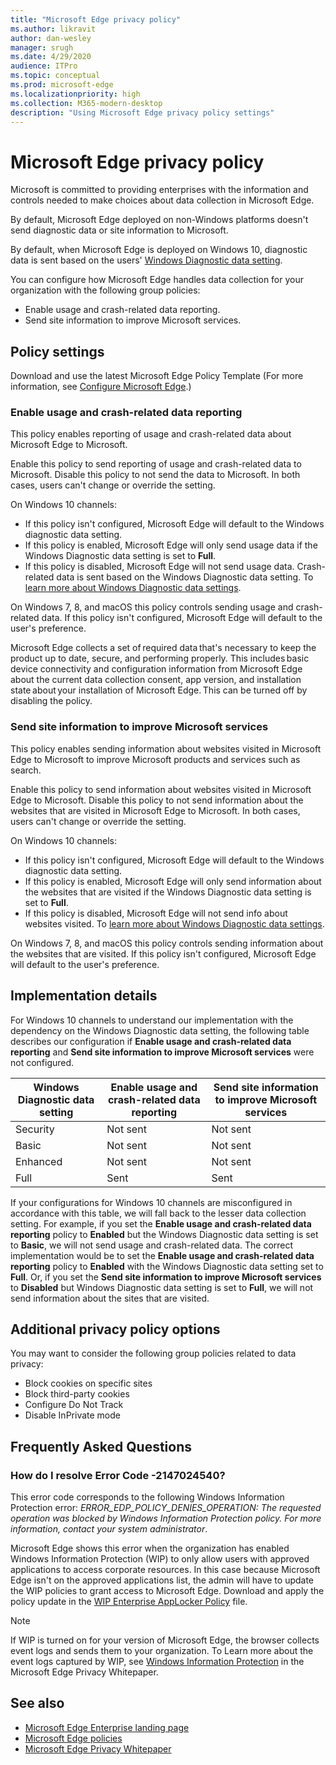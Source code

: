 ```yaml
---
title: "Microsoft Edge privacy policy"
ms.author: likravit
author: dan-wesley
manager: srugh
ms.date: 4/29/2020
audience: ITPro
ms.topic: conceptual
ms.prod: microsoft-edge
ms.localizationpriority: high
ms.collection: M365-modern-desktop
description: "Using Microsoft Edge privacy policy settings"
---
```


# Microsoft Edge privacy policy

Microsoft is committed to providing enterprises with the information and controls needed to make choices about data collection in Microsoft Edge.

By default, Microsoft Edge deployed on non-Windows platforms doesn't send diagnostic data or site information to Microsoft.

By default, when Microsoft Edge is deployed on Windows 10, diagnostic data is sent based on the users' [Windows Diagnostic data setting](https://go.microsoft.com/fwlink/?linkid=2099569).

You can configure how Microsoft Edge handles data collection for your organization with the following group policies:

- Enable usage and crash-related data reporting.
- Send site information to improve Microsoft services.

## Policy settings

Download and use the latest Microsoft Edge Policy Template (For more information, see [Configure Microsoft Edge](configure-microsoft-edge.md).)

### Enable usage and crash-related data reporting

This policy enables reporting of usage and crash-related data about Microsoft Edge to Microsoft.

Enable this policy to send reporting of usage and crash-related data to Microsoft. Disable this policy to not send the data to Microsoft. In both cases, users can't change or override the setting.

On Windows 10 channels:

- If this policy isn't configured, Microsoft Edge will default to the Windows diagnostic data setting. 
- If this policy is enabled, Microsoft Edge will only send usage data if the Windows Diagnostic data setting is set to **Full**.
- If this policy is disabled, Microsoft Edge will not send usage data. Crash-related data is sent based on the Windows Diagnostic data setting. To [learn more about Windows Diagnostic data settings](https://go.microsoft.com/fwlink/?linkid=2099569).

On Windows 7, 8, and macOS this policy controls sending usage and crash-related data. If this policy isn't configured, Microsoft Edge will default to the user's preference.

Microsoft Edge collects a set of required data that's necessary to keep the product up to date, secure, and performing properly. This includes basic device connectivity and configuration information from Microsoft Edge about the current data collection consent, app version, and installation state about your installation of Microsoft Edge. This can be turned off by disabling the policy.

### Send site information to improve Microsoft services

This policy enables sending information about websites visited in Microsoft Edge to Microsoft to improve Microsoft products and services such as search.

Enable this policy to send information about websites visited in Microsoft Edge to Microsoft. Disable this policy to not send information about the websites that are visited in Microsoft Edge to Microsoft. In both cases, users can't change or override the setting.

On Windows 10 channels:

- If this policy isn't configured, Microsoft Edge will default to the Windows diagnostic data setting.
- If this policy is enabled, Microsoft Edge will only send information about the websites that are visited if the Windows Diagnostic data setting is set to **Full**.
- If this policy is disabled, Microsoft Edge will not send info about websites visited. To [learn more about Windows Diagnostic data settings](https://go.microsoft.com/fwlink/?linkid=2099569).

On Windows 7, 8, and macOS this policy controls sending information about the websites that are visited. If this policy isn't configured, Microsoft Edge will default to the user's preference.

## Implementation details

For Windows 10 channels to understand our implementation with the dependency on the Windows Diagnostic data setting, the following table describes our configuration if **Enable usage and crash-related data reporting** and **Send site information to improve Microsoft services** were not configured.

| Windows Diagnostic data setting | Enable usage and crash-related data reporting | Send site information to improve Microsoft services |
|---------------------------------|-----------------------------------------------|-----------------------------------------------------|
| Security                        | Not sent                                      | Not sent                                            |
| Basic                           | Not sent                                      | Not sent                                            |
| Enhanced                        | Not sent                                          | Not sent                                            |
| Full                            | Sent                                          | Sent                                                |

If your configurations for Windows 10 channels are misconfigured in accordance with this table, we will fall back to the lesser data collection setting. For example, if you set the **Enable usage and crash-related data reporting** policy to **Enabled** but the Windows Diagnostic data setting is set to **Basic**, we will not send usage and crash-related data. The correct implementation would be to set the **Enable usage and crash-related data reporting** policy to **Enabled** with the Windows Diagnostic data setting set to **Full**. Or, if you set the **Send site information to improve Microsoft services** to **Disabled** but Windows Diagnostic data setting is set to **Full**, we will not send information about the sites that are visited.  

## Additional privacy policy options

You may want to consider the following group policies related to data privacy:

- Block cookies on specific sites
- Block third-party cookies
- Configure Do Not Track
- Disable InPrivate mode

## Frequently Asked Questions

### How do I resolve Error Code -2147024540?

This error code corresponds to the following Windows Information Protection error:
*ERROR_EDP_POLICY_DENIES_OPERATION: The requested operation was blocked by Windows Information Protection policy. For more information, contact your system administrator*.

Microsoft Edge shows this error when the organization has enabled Windows Information Protection (WIP) to only allow users with approved applications to access corporate resources. In this case because Microsoft Edge isn't on the approved applications list, the admin will have to update the WIP policies to grant access to Microsoft Edge. Download and apply the policy update in the [WIP Enterprise AppLocker Policy](https://download.microsoft.com/download/8/9/9/8995d820-065c-4ab1-aa2a-9d6dc0cd7ffa/MsEdge%20-%20WIP%20Enterprise%20AppLocker%20Policy%20Files.zip) file.

> [!NOTE]
> If WIP is turned on for your version of Microsoft Edge, the browser collects event logs and sends them to your organization. To Learn more about the event logs captured by WIP, see [Windows Information Protection](https://docs.microsoft.com/microsoft-edge/privacy-whitepaper#windows-information-protection) in the Microsoft Edge Privacy Whitepaper.


## See also

- [Microsoft Edge Enterprise landing page](https://aka.ms/EdgeEnterprise)
- [Microsoft Edge policies](microsoft-edge-policies.md)
- [Microsoft Edge Privacy Whitepaper](https://docs.microsoft.com/microsoft-edge/privacy-whitepaper)
